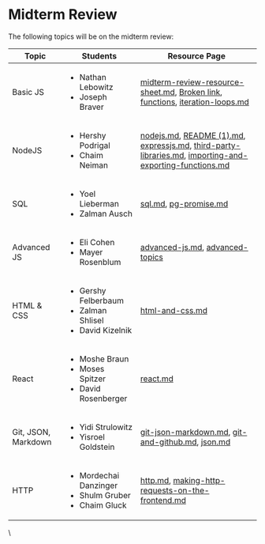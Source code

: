 # Midterm Review

The following topics will be on the midterm review:

| Topic               | Students                                                                          | Resource Page                                                                                                                                                                                                                                                                                                                                               |
| ------------------- | --------------------------------------------------------------------------------- | ----------------------------------------------------------------------------------------------------------------------------------------------------------------------------------------------------------------------------------------------------------------------------------------------------------------------------------------------------------- |
| Basic JS            | <ul><li>Nathan Lebowitz</li><li>Joseph Braver</li></ul>                           | [midterm-review-resource-sheet.md](midterm-review/midterm-review-resource-sheet.md "mention"), [Broken link](broken-reference "mention"), [functions](javascript-fundamentals/functions/ "mention"), [iteration-loops.md](javascript-fundamentals/iteration-loops.md "mention")                                                                             |
| NodeJS              | <ul><li>Hershy Podrigal</li><li>Chaim Neiman</li></ul>                            | [nodejs.md](midterm-review/nodejs.md "mention"), [README (1).md](<README (1).md> "mention"), [expressjs.md](web-development/expressjs.md "mention"), [third-party-libraries.md](javascript-fundamentals/third-party-libraries.md "mention"), [importing-and-exporting-functions.md](javascript-fundamentals/importing-and-exporting-functions.md "mention") |
| SQL                 | <ul><li>Yoel Lieberman</li><li>Zalman Ausch</li></ul>                             | [sql.md](midterm-review/sql.md "mention"), [pg-promise.md](web-development/pg-promise.md "mention")                                                                                                                                                                                                                                                         |
| Advanced JS         | <ul><li>Eli Cohen</li><li>Mayer Rosenblum</li></ul>                               | [advanced-js.md](midterm-review/advanced-js.md "mention"), [advanced-topics](advanced-topics/ "mention")                                                                                                                                                                                                                                                    |
| HTML & CSS          | <ul><li>Gershy Felberbaum</li><li>Zalman Shlisel</li><li>David Kizelnik</li></ul> | [html-and-css.md](midterm-review/html-and-css.md "mention")                                                                                                                                                                                                                                                                                                 |
| React               | <ul><li>Moshe Braun</li><li>Moses Spitzer</li><li>David Rosenberger</li></ul>     | [react.md](midterm-review/react.md "mention")                                                                                                                                                                                                                                                                                                               |
| Git, JSON, Markdown | <ul><li>Yidi Strulowitz</li><li>Yisroel Goldstein</li></ul>                       | [git-json-markdown.md](midterm-review/git-json-markdown.md "mention"), [git-and-github.md](web-development/git-and-github.md "mention"), [json.md](javascript-fundamentals/json.md "mention")                                                                                                                                                               |
| HTTP                | <ul><li>Mordechai Danzinger</li><li>Shulm Gruber</li><li>Chaim Gluck</li></ul>    | [http.md](midterm-review/http.md "mention"), [making-http-requests-on-the-frontend.md](web-development/making-http-requests-on-the-frontend.md "mention")                                                                                                                                                                                                   |





\
